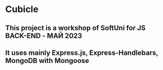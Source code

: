 # Cubicle
## This project is a workshop of SoftUni for JS BACK-END - МАЙ 2023
## It uses mainly Express.js, Express-Handlebars, MongoDB with Mongoose
